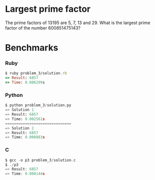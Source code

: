 Largest prime factor
====================

The prime factors of 13195 are 5, 7, 13 and 29.
What is the largest prime factor of the number 600851475143?

# Benchmarks

### Ruby
```ruby
$ ruby problem_3/solution.rb
=> Result: 6857
=> Time: 0.006299s
```
### Python
```python
$ python problem_3/solution.py
=> Solution 1
=> Result: 6857
=> Time: 0.002561s
==============================
=> Solution 2
=> Result: 6857
=> Time: 0.000883s
```

### C
```c
$ gcc -o p3 problem_3/solution.c
$ ./p3
=> Result: 6857
=> Time: 0.000144s
```
